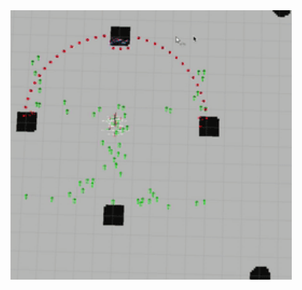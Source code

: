 

<img src="https://github.com/charbel08/Mobile-Robotics/blob/main/Localization/demo.gif" alt="drawing" width="450"/>

